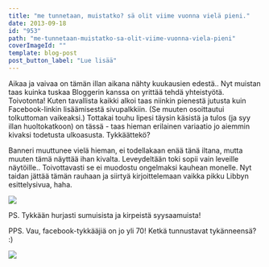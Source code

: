 ```yaml
---
title: "me tunnetaan, muistatko? sä olit viime vuonna vielä pieni."
date: 2013-09-18
id: "953"
path: "me-tunnetaan-muistatko-sa-olit-viime-vuonna-viela-pieni"
coverImageId: ""
template: blog-post
post_button_label: "Lue lisää"
---
```


Aikaa ja vaivaa on tämän illan aikana nähty kuukausien edestä.. Nyt muistan taas kuinka tuskaa Bloggerin kanssa on yrittää tehdä yhteistyötä. Toivotonta! Kuten tavallista kaikki alkoi taas niinkin pienestä jutusta kuin Facebook-linkin lisäämisestä sivupalkkiin. (Se muuten osoittautui tolkuttoman vaikeaksi.) Tottakai touhu lipesi täysin käsistä ja tulos (ja syy illan huoltokatkoon) on tässä - taas hieman erilainen variaatio jo aiemmin kivaksi todetusta ulkoasusta. Tykkäättekö?

Banneri muuttunee vielä hieman, ei todellakaan enää tänä iltana, mutta muuten tämä näyttää ihan kivalta. Leveydeltään toki sopii vain leveille näytöille.. Toivottavasti se ei muodostu ongelmaksi kauhean monelle. Nyt taidan jättää tämän rauhaan ja siirtyä kirjoittelemaan vaikka pikku Libbyn esittelysivua, haha.

[![](/images/piha.jpg)](http://2.bp.blogspot.com/-Hb67HUihIb4/Ujn7N1_sgGI/AAAAAAAAG68/b7cISFbuo1w/s1600/piha.jpg)

PS. Tykkään hurjasti sumuisista ja kirpeistä syysaamuista!

PPS. Vau, facebook-tykkääjiä on jo yli 70! Ketkä tunnustavat tykänneensä? :)

[![](/images/ak.jpg)](http://3.bp.blogspot.com/-3mmlYD7zIrU/Ujn85BwTBXI/AAAAAAAAG7M/rcQoxyTQT8U/s1600/ak.jpg)

